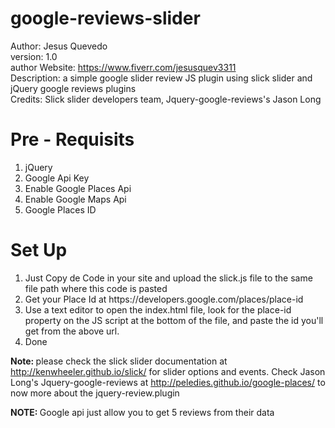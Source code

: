 # google-reviews-slider
Author: Jesus Quevedo<br>
version: 1.0<br>
author Website: https://www.fiverr.com/jesusquev3311<br>
Description: a simple google slider review JS plugin using slick slider and jQuery google reviews plugins<br>
Credits: Slick slider developers team, Jquery-google-reviews's Jason Long 


# Pre - Requisits 
<ol>
  <li>jQuery</li>
  <li>Google Api Key</li>
  <li>Enable Google Places Api</li>
  <li>Enable Google Maps Api</li>
  <li>Google Places ID</li>
</ol>

# Set Up
<ol>
  <li>Just Copy de Code in your site and upload the slick.js file to the same file path where this code is pasted</li>
  <li>Get your Place Id at https://developers.google.com/places/place-id</li>
  <li>Use a text editor to open the index.html file, look for the place-id property on the JS script at the bottom of the file, and paste the id you'll get from the above url.  </li>
  <li>Done</li>
</ol>

<b>Note: </b>please check the slick slider documentation at http://kenwheeler.github.io/slick/ for slider options and events.
Check Jason Long's Jquery-google-reviews at http://peledies.github.io/google-places/ to now more about the jquery-review.plugin

<b>NOTE: </B>Google api just allow you to get 5 reviews from their data
